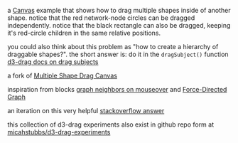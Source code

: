 a [Canvas](https://developer.mozilla.org/en-US/docs/Web/API/Canvas_API) example that shows how to drag multiple shapes inside of another shape.  notice that the red network-node circles can be dragged independently. notice that the black rectangle can also be dragged, keeping it's red-circle children in the same relative positions.  

you could also think about this problem as "how to create a hierarchy of draggable shapes?". the short answer is: do it in the `dragSubject()` function
[d3-drag docs on drag subjects](https://github.com/d3/d3-drag#drag_subject)

a fork of [Multiple Shape Drag Canvas](http://bl.ocks.org/micahstubbs/5135994b936e7294911fa28520f015c1)

inspiration from blocks [graph neighbors on mouseover](http://bl.ocks.org/micahstubbs/e5d0c64e487a8920e6b775f1244f8486) and [Force-Directed Graph](https://bl.ocks.org/mbostock/f584aa36df54c451c94a9d0798caed35/0efb1fa7cfef4f4d6955c6283656a850b8a3aa7b)

an iteration on this very helpful [stackoverflow answer](https://stackoverflow.com/questions/33018246/drag-multiple-items-inside-another-item-in-d3)

this collection of d3-drag experiments also exist in github repo form at [micahstubbs/d3-drag-experiments](https://github.com/micahstubbs/d3-drag-experiments)  